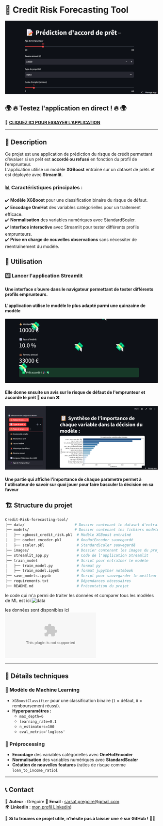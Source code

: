 
# 🚀 Credit Risk Forecasting Tool

![Interface de l'application](Images/image3.png)

## 🌍 🔥 **Testez l'application en direct !** 🔥 🌍  

🔗 **[CLIQUEZ ICI POUR ESSAYER L'APPLICATION](https://credit-risk-forecasting-tool-ogqsechcb4bggnkcieflat.streamlit.app/)**  

---

## 📌 Description
Ce projet est une application de prédiction du risque de crédit permettant d’évaluer si un prêt est **accordé ou refusé** en fonction du profil de l’emprunteur.  
L’application utilise un modèle **XGBoost** entraîné sur un dataset de prêts et est déployée avec **Streamlit**.

### 📊 Caractéristiques principales :
✔️ **Modèle XGBoost** pour une classification binaire du risque de défaut.  
✔️ **Encodage OneHot** des variables catégorielles pour un traitement efficace.  
✔️ **Normalisation** des variables numériques avec StandardScaler.  
✔️ **Interface interactive** avec Streamlit pour tester différents profils emprunteurs.  
✔️ **Prise en charge de nouvelles observations** sans nécessiter de réentraînement du modèle.  


## 🎯 Utilisation

### 1️⃣ Lancer l'application Streamlit
#### Une interface s’ouvre dans le navigateur permettant de tester différents profils emprunteurs.
#### L'application utilise le modèle le plus adapté parmi une quinzaine de modèle
![Interface de l'application](Images/image1.png)
#### Elle donne snsuite un avis sur le risque de défaut de l'emprunteur et accorde le prêt 💸 ou non ❌
![Interface de l'application](Images/image2.png)
#### Une partie qui affiche l'importance de chaque parametre permet à l'utilisateur de savoir sur quoi jouer pour faire basculer la décision en sa faveur 

## 🏗 Structure du projet
```bash
Credit-Risk-forecasting-tool/
│── data/                       # Dossier contenant le dataset d'entraînement
│── models/                     # Dossier contenant les fichiers modèles sauvegardés
│   ├── xgboost_credit_risk.pkl  # Modèle XGBoost entraîné
│   ├── onehot_encoder.pkl       # OneHotEncoder sauvegardé
│   ├── scaler.pkl               # StandardScaler sauvegardé
│── images/                      # Dossier contenant les images du projet
│── streamlit_app.py             # Code de l'application Streamlit
│── train_model                  # Script pour entraîner le modèle
│   ├── train_model.py           # format py
│   ├── train_model.ipynb        # format jupyther notebook
│── save_models.ipynb            # Script pour sauvegarder le meilleur modèle
│── requirements.txt             # Dépendances nécessaires
│── README.md                    # Présentation du projet
```

le code qui m'a permi de traiter les données et comparer tous les modèles de ML est ici ![data](train_model/train_model.ipynb)

les données sont disponibles ici ![data](data/credit_risk_dataset.csv)


---

## 🔬 Détails techniques

### 📌 Modèle de Machine Learning
- `XGBoostClassifier` pour une classification binaire (`1` = défaut, `0` = remboursement réussi).
- **Hyperparamètres :**
  - `max_depth=6`
  - `learning_rate=0.1`
  - `n_estimators=100`
  - `eval_metric='logloss'`

### 📌 Préprocessing
- **Encodage** des variables catégorielles avec **OneHotEncoder**  
- **Normalisation** des variables numériques avec **StandardScaler**  
- **Création de nouvelles features** (ratios de risque comme `loan_to_income_ratio`).  

--- 


## 📞 Contact

👤 **Auteur** : Grégoire
📧 **Email** : sarsat.gregoire@gmail.com  
🌍 **LinkedIn** : [mon profil Linkedin](https://www.linkedin.com/in/gregoire-sarsat/))  

🌟 **Si tu trouves ce projet utile, n’hésite pas à laisser une ⭐ sur GitHub !** 🚀🎉

